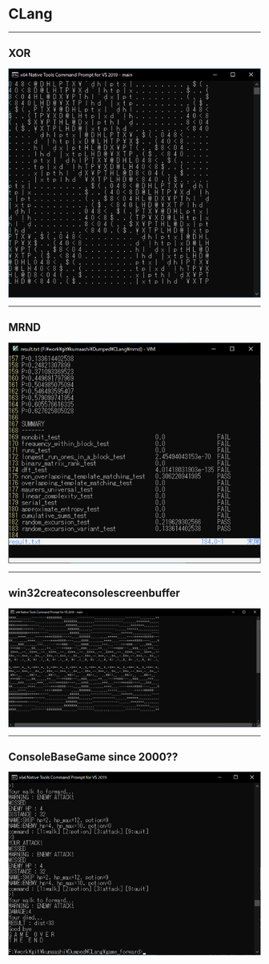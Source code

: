 # CLang
----


## XOR

![XOR Image](./image/xor.png)

---

## MRND

![MRND Image](./image/mrnd.png)

---

## win32createconsolescreenbuffer

![W32CCSB Image](./image/win32ccsb.png)

---

## ConsoleBaseGame since 2000??

![GameForward Image](./image/game_forward.png)

